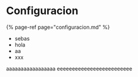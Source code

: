 # Configuracion

{% page-ref page="configuracion.md" %}

* sebas
* hola
* aa
* xxx

aaaaaaaaaaaaaaaaa
eeeeeeeeeeeeeeeeeeeeeeeee